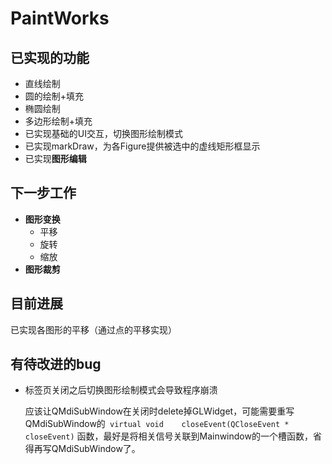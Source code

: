 # PaintWorks

## 已实现的功能

* 直线绘制
* 圆的绘制+填充
* 椭圆绘制
* 多边形绘制+填充
* 已实现基础的UI交互，切换图形绘制模式
* 已实现markDraw，为各Figure提供被选中的虚线矩形框显示
* 已实现**图形编辑**

## 下一步工作

* **图形变换**
  * 平移
  * 旋转
  * 缩放
* **图形裁剪**


## 目前进展

已实现各图形的平移（通过点的平移实现）

## 有待改进的bug

* 标签页关闭之后切换图形绘制模式会导致程序崩溃

  应该让QMdiSubWindow在关闭时delete掉GLWidget，可能需要重写QMdiSubWindow的` virtual void	closeEvent(QCloseEvent * closeEvent)` 函数，最好是将相关信号关联到Mainwindow的一个槽函数，省得再写QMdiSubWindow了。